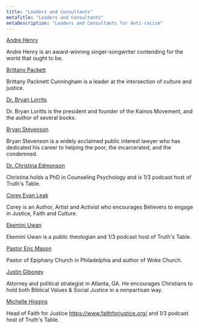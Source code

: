 ```yaml
---
title: "Leaders and Consultants"
metaTitle: "Leaders and Consultants"
metaDescription: "Leaders and Consultants for Anti-racism"
---
```


[Andre Henry](http://andrehenry.co/)

Andre Henry is an award-winning singer-songwriter contending for the world that ought to be.

[Brittany Packett](https://brittanypacknett.com/bio)

Brittany Packnett Cunningham is a leader at the intersection of culture and justice.

[Dr. Bryan Lorrits](https://bryanloritts.com/)

Dr. Bryan Loritts is the president and founder of the Kainos Movement, and the author of several books.

[Bryan Stevenson](https://eji.org/bryan-stevenson/)

Bryan Stevenson is a widely acclaimed public interest lawyer who has dedicated his career to helping the poor, the incarcerated, and the condemned.

[Dr. Christina Edmonson](https://www.christinaedmondson.com/)

Christina holds a PhD in Counseling Psychology and is 1/3 podcast host of Truth's Table.

[Corey Evan Leak](https://coreyevanleak.com/)

Corey is an Author, Artist and Activist who encourages Believers to engage in Justice, Faith and Culture.

[Ekemini Uwan](https://www.sistamatictheology.com/)

Ekemini Uwan is a public theologian and 1/3 podcast host of Truth's Table.

[Pastor Eric Mason](https://www.pastoremase.com/)

Pastor of Epiphany Church in Philadelphia and author of Woke Church.

[Justin Giboney](https://andcampaign.org/justin-giboney)

Attorney and political strategist in Atlanta, GA. He encourages Christians to hold both Biblical Values & Social Justice in a nonpartisan way.

[Michelle Higgins](https://twitter.com/AfroRising)

Head of Faith for Justice https://www.faithforjustice.org/ and 1/3 podcast host of Truth's Table.














